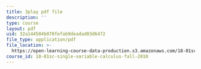 ```yaml
---
title: 3play pdf file
description: ''
type: course
layout: pdf
uid: 32a144504b070fefab9deadad03d6472
file_type: application/pdf
file_location: >-
  https://open-learning-course-data-production.s3.amazonaws.com/18-01sc-single-variable-calculus-fall-2010/32a144504b070fefab9deadad03d6472_UBh66KVAJI.pdf
course_id: 18-01sc-single-variable-calculus-fall-2010
---
```

